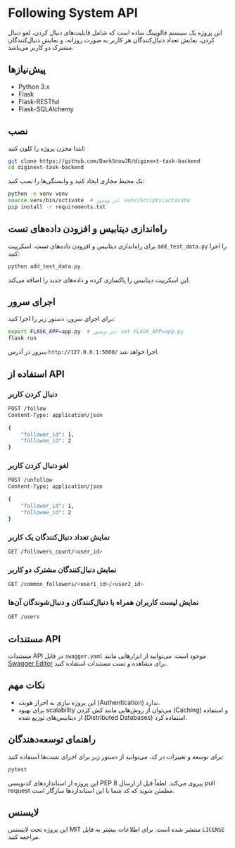 
# Following System API

این پروژه یک سیستم فالویینگ ساده است که شامل قابلیت‌های دنبال کردن، لغو دنبال کردن، نمایش تعداد دنبال‌کنندگان هر کاربر به صورت روزانه، و نمایش دنبال‌کنندگان مشترک دو کاربر می‌باشد.

## پیش‌نیازها

- Python 3.x
- Flask
- Flask-RESTful
- Flask-SQLAlchemy

## نصب

ابتدا مخزن پروژه را کلون کنید:

```bash
git clone https://github.com/DarkSnowJR/diginext-task-backend
cd diginext-task-backend
```

یک محیط مجازی ایجاد کنید و وابستگی‌ها را نصب کنید:

```bash
python -m venv venv
source venv/bin/activate  # در ویندوز: venv\Scripts\activate
pip install -r requirements.txt
```

## راه‌اندازی دیتابیس و افزودن داده‌های تست

برای راه‌اندازی دیتابیس و افزودن داده‌های تست، اسکریپت `add_test_data.py` را اجرا کنید:

```bash
python add_test_data.py
```

این اسکریپت دیتابیس را پاکسازی کرده و داده‌های جدید را اضافه می‌کند.

## اجرای سرور

برای اجرای سرور، دستور زیر را اجرا کنید:

```bash
export FLASK_APP=app.py  # در ویندوز: set FLASK_APP=app.py
flask run
```

سرور در آدرس `http://127.0.0.1:5000/` اجرا خواهد شد.

## استفاده از API

### دنبال کردن کاربر

```bash
POST /follow
Content-Type: application/json

{
    "follower_id": 1,
    "followee_id": 2
}
```

### لغو دنبال کردن کاربر

```bash
POST /unfollow
Content-Type: application/json

{
    "follower_id": 1,
    "followee_id": 2
}
```

### نمایش تعداد دنبال‌کنندگان یک کاربر

```bash
GET /followers_count/<user_id>
```

### نمایش دنبال‌کنندگان مشترک دو کاربر

```bash
GET /common_followers/<user1_id>/<user2_id>
```

### نمایش لیست کاربران همراه با دنبال‌کنندگان و دنبال‌شوندگان آن‌ها

```bash
GET /users
```

## مستندات API

مستندات API در فایل `swagger.yaml` موجود است. می‌توانید از ابزارهایی مانند [Swagger Editor](https://editor.swagger.io/) برای مشاهده و تست مستندات استفاده کنید.

## نکات مهم

- این پروژه نیازی به احراز هویت (Authentication) ندارد.
- برای بهبود scalability می‌توان از روش‌هایی مانند کش کردن (Caching) و استفاده از دیتابیس‌های توزیع شده (Distributed Databases) استفاده کرد.

## راهنمای توسعه‌دهندگان

برای توسعه و تغییرات در کد، می‌توانید از دستور زیر برای اجرای تست‌ها استفاده کنید:

```bash
pytest
```

این پروژه از استانداردهای کدنویسی PEP 8 پیروی می‌کند. لطفاً قبل از ارسال pull request مطمئن شوید که کد شما با این استانداردها سازگار است.

## لایسنس

این پروژه تحت لایسنس MIT منتشر شده است. برای اطلاعات بیشتر به فایل `LICENSE` مراجعه کنید.
